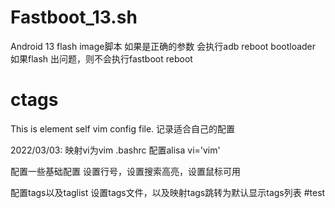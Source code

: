 # Fastboot_13.sh
Android 13 flash image脚本
如果是正确的参数 会执行adb reboot bootloader
如果flash 出问题，则不会执行fastboot reboot

# ctags
This is element self vim config file.
记录适合自己的配置

2022/03/03:
映射vi为vim
.bashrc 配置alisa vi='vim'

配置一些基础配置
设置行号，设置搜索高亮，设置鼠标可用

配置tags以及taglist
设置tags文件，以及映射tags跳转为默认显示tags列表
#test
